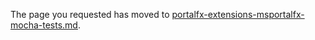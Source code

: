 
The page you requested has moved to [portalfx-extensions-msportalfx-mocha-tests.md](portalfx-extensions-msportalfx-mocha-tests.md).